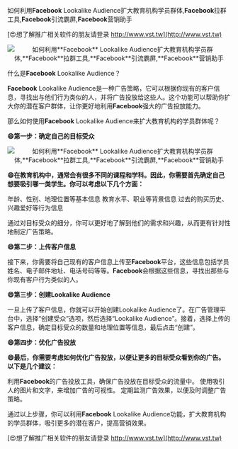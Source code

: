 如何利用**Facebook** Lookalike Audience扩大教育机构学员群体,**Facebook**拉群工具,**Facebook**引流霸屏,**Facebook**营销助手

[😍想了解推广相关软件的朋友请登录 http://www.vst.tw](http://www.vst.tw)

 <center><img src="https://vst.tw/MP4/tuiguang/png/1.png" alt="如何利用**Facebook** Lookalike Audience扩大教育机构学员群体,**Facebook**拉群工具,**Facebook**引流霸屏,**Facebook**营销助手"></center>

什么是**Facebook** Lookalike Audience？

**Facebook** Lookalike Audience是一种广告策略，它可以根据你现有的客户信息，寻找出与他们行为类似的人，并将广告投放给这些人。这个功能可以帮助你扩大你的潜在客户群体，让你更好地利用**Facebook**强大的广告投放能力。

那么如何使用**Facebook** Lookalike Audience来扩大教育机构的学员群体呢？

**😄第一步：确定自己的目标受众**

 <center><img src="https://vst.tw/MP4/tuiguang/png/1.png" alt="如何利用**Facebook** Lookalike Audience扩大教育机构学员群体,**Facebook**拉群工具,**Facebook**引流霸屏,**Facebook**营销助手"></center>

**😄在教育机构中，通常会有很多不同的课程和学科。因此，你需要首先确定自己想要吸引哪一类学生。你可以考虑以下几个方面：**

年龄、性别、地理位置等基本信息
教育水平、职业等背景信息
过去的购买历史、兴趣爱好等行为信息

通过对目标受众的细分，你可以更好地了解到他们的需求和兴趣，从而更有针对性地制定广告策略。

**😄第二步：上传客户信息**

接下来，你需要将自己现有的客户信息上传至**Facebook**平台，这些信息包括学员姓名、电子邮件地址、电话号码等等。**Facebook**会根据这些信息，寻找出那些与你现有客户行为类似的人。

**😄第三步：创建Lookalike Audience**

一旦上传了客户信息，你就可以开始创建Lookalike Audience了。在广告管理平台中，选择“创建受众”选项，然后选择“Lookalike Audience”。接着，选择上传的客户信息，确定目标受众的数量和地理位置等信息，最后点击“创建”。

**😄第四步：优化广告投放**

**😄最后，你需要考虑如何优化广告投放，以便让更多的目标受众看到你的广告。以下是几个建议：**

利用**Facebook**的广告投放工具，确保广告投放在目标受众的流量中。
使用吸引人的图片和文字，来增加广告的可视性。
定期监测广告效果，以便及时调整广告策略。

通过以上步骤，你可以利用**Facebook** Lookalike Audience功能，扩大教育机构的学员群体，吸引更多的潜在客户，提高营销效果。

[😍想了解推广相关软件的朋友请登录 http://www.vst.tw](http://www.vst.tw)



